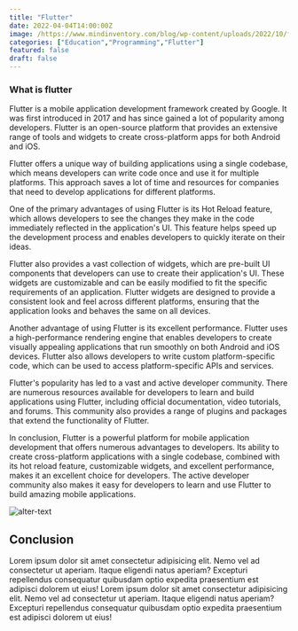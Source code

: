 ```yaml
---
title: "Flutter"
date: 2022-04-04T14:00:00Z
image: /https://www.mindinventory.com/blog/wp-content/uploads/2022/10/flutter-3.png
categories: ["Education","Programming","Flutter"]
featured: false
draft: false
---
```

### What is flutter

Flutter is a mobile application development framework created by Google. It was first introduced in 2017 and has since gained a lot of popularity among developers. Flutter is an open-source platform that provides an extensive range of tools and widgets to create cross-platform apps for both Android and iOS.

Flutter offers a unique way of building applications using a single codebase, which means developers can write code once and use it for multiple platforms. This approach saves a lot of time and resources for companies that need to develop applications for different platforms.

One of the primary advantages of using Flutter is its Hot Reload feature, which allows developers to see the changes they make in the code immediately reflected in the application's UI. This feature helps speed up the development process and enables developers to quickly iterate on their ideas.

Flutter also provides a vast collection of widgets, which are pre-built UI components that developers can use to create their application's UI. These widgets are customizable and can be easily modified to fit the specific requirements of an application. Flutter widgets are designed to provide a consistent look and feel across different platforms, ensuring that the application looks and behaves the same on all devices.

Another advantage of using Flutter is its excellent performance. Flutter uses a high-performance rendering engine that enables developers to create visually appealing applications that run smoothly on both Android and iOS devices. Flutter also allows developers to write custom platform-specific code, which can be used to access platform-specific APIs and services.

Flutter's popularity has led to a vast and active developer community. There are numerous resources available for developers to learn and build applications using Flutter, including official documentation, video tutorials, and forums. This community also provides a range of plugins and packages that extend the functionality of Flutter.

In conclusion, Flutter is a powerful platform for mobile application development that offers numerous advantages to developers. Its ability to create cross-platform applications with a single codebase, combined with its hot reload feature, customizable widgets, and excellent performance, makes it an excellent choice for developers. The active developer community also makes it easy for developers to learn and use Flutter to build amazing mobile applications.

![alter-text](https://cdn.sanity.io/images/ay6gmb6r/production/52566e987046623a25e2f40a11fa99bbd9f4d4d2-2240x1260.png)
## Conclusion 

Lorem ipsum dolor sit amet consectetur adipisicing elit. Nemo vel ad consectetur ut aperiam. Itaque eligendi natus aperiam? Excepturi repellendus consequatur quibusdam optio expedita praesentium est adipisci dolorem ut eius! Lorem ipsum dolor sit amet consectetur adipisicing elit. Nemo vel ad consectetur ut aperiam. Itaque eligendi natus aperiam? Excepturi repellendus consequatur quibusdam optio expedita praesentium est adipisci dolorem ut eius!
